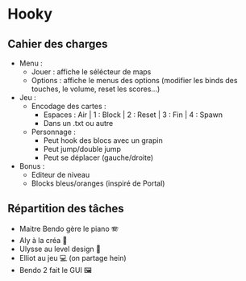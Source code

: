 # Hooky

## Cahier des charges

- Menu :
  - Jouer : affiche le sélécteur de maps
  - Options : affiche le menus des options (modifier les binds des touches, le volume, reset les scores...)
- Jeu :
  - Encodage des cartes :
    - Espaces : Air | 1 : Block | 2 : Reset | 3 : Fin | 4 : Spawn
    - Dans un .txt ou autre
  - Personnage :
    - Peut hook des blocs avec un grapin
    - Peut jump/double jump
    - Peut se déplacer (gauche/droite)
- Bonus :
  - Editeur de niveau
  - Blocks bleus/oranges (inspiré de Portal)

## Répartition des tâches

- Maitre Bendo gère le piano 🪗
- Aly à la créa 🎨
- Ulysse au level design 🧱
- Elliot au jeu 💻 (on partage hein)
- Bendo 2 fait le GUI 🖼
